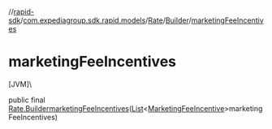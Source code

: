 //[rapid-sdk](../../../../index.md)/[com.expediagroup.sdk.rapid.models](../../index.md)/[Rate](../index.md)/[Builder](index.md)/[marketingFeeIncentives](marketing-fee-incentives.md)

# marketingFeeIncentives

[JVM]\

public final [Rate.Builder](index.md)[marketingFeeIncentives](marketing-fee-incentives.md)([List](https://docs.oracle.com/javase/8/docs/api/java/util/List.html)&lt;[MarketingFeeIncentive](../../-marketing-fee-incentive/index.md)&gt;marketingFeeIncentives)
